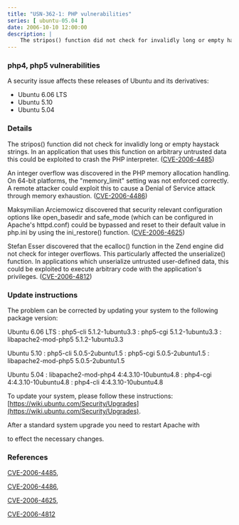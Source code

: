 ```yaml
---
title: "USN-362-1: PHP vulnerabilities"
series: [ ubuntu-05.04 ]
date: 2006-10-10 12:00:00
description: |
    The stripos() function did not check for invalidly long or empty haystack strings. In an application that uses this function on arbitrary untrusted data this could be exploited to crash the PHP interpreter. ([CVE-2006-4485](http://people.ubuntu.com/~ubuntu-security/cve/CVE-2006-4485))
--- 
```

 
### php4, php5 vulnerabilities

A security issue affects these releases of Ubuntu and its derivatives:

* Ubuntu 6.06 LTS
* Ubuntu 5.10
* Ubuntu 5.04

### Details

The stripos() function did not check for invalidly long or empty haystack strings. In an application that uses this function on arbitrary untrusted data this could be exploited to crash the PHP interpreter. ([CVE-2006-4485](http://people.ubuntu.com/~ubuntu-security/cve/CVE-2006-4485))

An integer overflow was discovered in the PHP memory allocation handling. On 64-bit platforms, the &quot;memory_limit&quot; setting was not enforced correctly. A remote attacker could exploit this to cause a Denial of Service attack through memory exhaustion. ([CVE-2006-4486](http://people.ubuntu.com/~ubuntu-security/cve/CVE-2006-4486))

Maksymilian Arciemowicz discovered that security relevant configuration options like open_basedir and safe_mode (which can be configured in Apache&#39;s httpd.conf) could be bypassed and reset to their default value in php.ini by using the ini_restore() function. ([CVE-2006-4625](http://people.ubuntu.com/~ubuntu-security/cve/CVE-2006-4625))

Stefan Esser discovered that the ecalloc() function in the Zend engine did not check for integer overflows. This particularly affected the unserialize() function. In applications which unserialize untrusted user-defined data, this could be exploited to execute arbitrary code with the application&#39;s privileges. ([CVE-2006-4812](http://people.ubuntu.com/~ubuntu-security/cve/CVE-2006-4812))

### Update instructions

The problem can be corrected by updating your system to the following package version:

Ubuntu 6.06 LTS
 : php5-cli <span>5.1.2-1ubuntu3.3</span>
 : php5-cgi <span>5.1.2-1ubuntu3.3</span>
 : libapache2-mod-php5 <span>5.1.2-1ubuntu3.3</span>

Ubuntu 5.10
 : php5-cli <span>5.0.5-2ubuntu1.5</span>
 : php5-cgi <span>5.0.5-2ubuntu1.5</span>
 : libapache2-mod-php5 <span>5.0.5-2ubuntu1.5</span>

Ubuntu 5.04
 : libapache2-mod-php4 <span>4:4.3.10-10ubuntu4.8</span>
 : php4-cgi <span>4:4.3.10-10ubuntu4.8</span>
 : php4-cli <span>4:4.3.10-10ubuntu4.8</span>

To update your system, please follow these instructions: [https://wiki.ubuntu.com/Security/Upgrades](https://wiki.ubuntu.com/Security/Upgrades).

After a standard system upgrade you need to restart Apache with

to effect the necessary changes.

### References

 [CVE-2006-4485](http://people.ubuntu.com/~ubuntu-security/cve/CVE-2006-4485), 

 [CVE-2006-4486](http://people.ubuntu.com/~ubuntu-security/cve/CVE-2006-4486), 

 [CVE-2006-4625](http://people.ubuntu.com/~ubuntu-security/cve/CVE-2006-4625), 

 [CVE-2006-4812](http://people.ubuntu.com/~ubuntu-security/cve/CVE-2006-4812)
 
